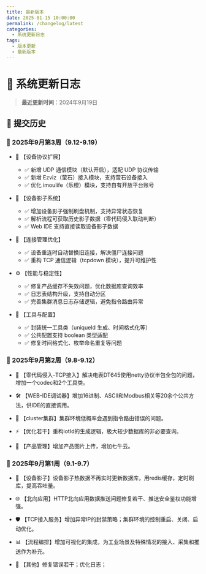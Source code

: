 ```yaml
---
title: 最新版本
date: 2025-01-15 10:00:00
permalink: /changelog/latest
categories:
  - 系统更新日志
tags:
  - 版本更新
  - 最新版本
---
```


# 📝 系统更新日志

> **最近更新时间**：2024年9月19日

## 🚀 提交历史

### 📅 2025年9月第3周（9.12-9.19）

- 🧩 【设备协议扩展】
  - ✅ 新增 UDP 通信模块（默认开启），适配 UDP 协议传输
  - ✅ 新增 Ezviz（萤石）接入模块，支持萤石设备接入
  - ✅ 优化 imoulife（乐橙）模块，支持自有开放平台账号

- 🧠 【设备影子系统】
  - ✅ 增加设备影子强制刷盘机制，支持异常状态恢复
  - ✅ 解析流程可获取历史影子数据（零代码侵入联动判断）
  - ✅ Web IDE 支持直接读取设备影子数据

- 🔌 【连接管理优化】
  - ✅ 设备重连时自动替换旧连接，解决僵尸连接问题
  - ✅ 重构 TCP 通信逻辑（tcpdown 模块），提升可维护性

- ⚙️ 【性能与稳定性】
  - ✅ 修复产品缓存不失效问题，优化数据库查询效率
  - ✅ 日志表结构升级，支持自动分区
  - ✅ 完善集群消息日志存储逻辑，避免指令路由异常

- 🧰 【工具与配置】
  - ✅ 封装统一工具类（uniqueId 生成、时间格式化等）
  - ✅ 公共配置支持 boolean 类型适配
  - ✅ 修复时间格式化、枚举命名重复等问题

### 📅 2025年9月第2周（9.8-9.12）

- 🔧 【零代码侵入-TCP接入】解决电表DT645使用netty协议半包全包的问题，增加一个codec和2个工具类。

- 🛠️ 【WEB-IDE调试器】增加16进制、ASCII和Modbus相关等20余个公共方法，供IDE的直接调用。

- 🔄 【cluster集群】集群环境低概率会遇到指令路由错误的问题。

- ⚡ 【优化若干】重构iotId的生成逻辑，极大较少数据库的非必要查询。

- 📸 【产品管理】增加产品图片上传，增加七牛云。

### 📅 2025年9月第1周（9.1-9.7）

- 🚀 【设备影子】设备影子热数据不再实时更新数据库，用redis缓存，定时刷库，提高吞吐量。

- 🌐 【北向应用】HTTP北向应用数据推送问题修复若干、推送安全鉴权功能增强。

- 🛡️ 【TCP接入服务】增加异常IP的封禁策略；集群环境的控制重启、关闭、启动优化。

- 📊 【流程编排】增加可视化的集成，为工业场景及特殊情况的接入、采集和推送作为补充。

- 🔧 【其他】修复错误若干；优化日志；
